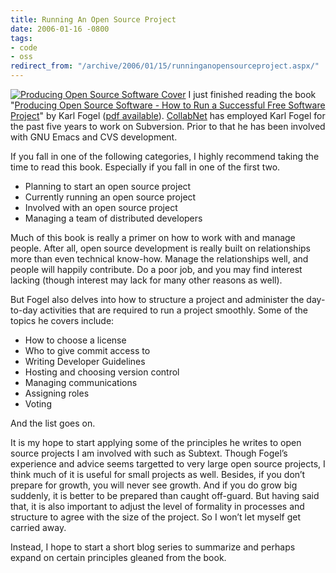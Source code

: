```yaml
---
title: Running An Open Source Project
date: 2006-01-16 -0800
tags:
- code
- oss
redirect_from: "/archive/2006/01/15/runninganopensourceproject.aspx/"
---
```


[![Producing Open Source Software
Cover](https://haacked.com/images/producingoss-cover-small.gif)](http://www.amazon.com/gp/product/0596007590?ie=UTF8&tag=youvebeenhaac-20&link_code=as3&camp=211189&creative=373489&creativeASIN=0596007590 "Producing Open Source Software")
I just finished reading the book "[Producing Open Source Software - How
to Run a Successful Free Software
Project](http://www.amazon.com/gp/product/0596007590?ie=UTF8&tag=youvebeenhaac-20&link_code=as3&camp=211189&creative=373489&creativeASIN=0596007590 "Producing Open Source Software on Amazon")"
by Karl Fogel ([pdf
available](http://producingoss.com/producingoss.pdf)).
[CollabNet](http://www.collab.net/) has employed Karl Fogel for the past
five years to work on Subversion. Prior to that he has been involved
with GNU Emacs and CVS development.

If you fall in one of the following categories, I highly recommend
taking the time to read this book. Especially if you fall in one of the
first two.

-   Planning to start an open source project
-   Currently running an open source project
-   Involved with an open source project
-   Managing a team of distributed developers

Much of this book is really a primer on how to work with and manage
people. After all, open source development is really built on
relationships more than even technical know-how. Manage the
relationships well, and people will happily contribute. Do a poor job,
and you may find interest lacking (though interest may lack for many
other reasons as well).

But Fogel also delves into how to structure a project and administer the
day-to-day activities that are required to run a project smoothly. Some
of the topics he covers include:

-   How to choose a license
-   Who to give commit access to
-   Writing Developer Guidelines
-   Hosting and choosing version control
-   Managing communications
-   Assigning roles
-   Voting

And the list goes on.

It is my hope to start applying some of the principles he writes to open
source projects I am involved with such as
Subtext. Though
Fogel’s experience and advice seems targetted to very large open source
projects, I think much of it is useful for small projects as well.
Besides, if you don’t prepare for growth, you will never see growth. And
if you do grow big suddenly, it is better to be prepared than caught
off-guard. But having said that, it is also important to adjust the
level of formality in processes and structure to agree with the size of
the project. So I won’t let myself get carried away.

Instead, I hope to start a short blog series to summarize and perhaps
expand on certain principles gleaned from the book.

